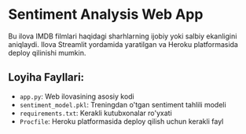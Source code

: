 # Sentiment Analysis Web App

Bu ilova IMDB filmlari haqidagi sharhlarning ijobiy yoki salbiy ekanligini aniqlaydi. 
Ilova Streamlit yordamida yaratilgan va Heroku platformasida deploy qilinishi mumkin.

## Loyiha Fayllari:
- `app.py`: Web ilovasining asosiy kodi
- `sentiment_model.pkl`: Treningdan o'tgan sentiment tahlili modeli
- `requirements.txt`: Kerakli kutubxonalar ro'yxati
- `Procfile`: Heroku platformasida deploy qilish uchun kerakli fayl

